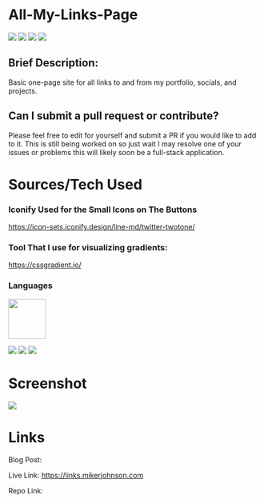 # All-My-Links-Page
![](https://img.shields.io/badge/License-MIT-blue)
![](https://img.shields.io/badge/Language-HTML-orange)
![](https://img.shields.io/badge/Language-CSS-blue)
![](https://img.shields.io/badge/Language-Javascript-yellow)
## Brief Description:
Basic one-page site for all links to and from my portfolio, socials, and projects. 

## Can I submit a pull request or contribute? 
Please feel free to edit for yourself and submit a PR if you would like to add to it. This is still being worked on so just wait I may resolve one of your issues or problems this will likely soon be a full-stack application.

# Sources/Tech Used

### Iconify Used for the Small Icons on The Buttons
https://icon-sets.iconify.design/line-md/twitter-twotone/

### Tool That I use for visualizing gradients:
https://cssgradient.io/

### Languages
<img src="https://user-images.githubusercontent.com/101275747/175782285-eec2dc37-d240-4ef5-8001-4482ba082ca6.png"  width=75px height=80px>

![](https://img.shields.io/badge/Language-HTML-orange)
![](https://img.shields.io/badge/Language-CSS-blue)
![](https://img.shields.io/badge/Language-Javascript-yellow)


# Screenshot
![](../All-My-Links-Page/styles/img/Screenshot.png)

# Links

Blog Post: 

Live Link: https://links.mikerjohnson.com

Repo Link: 
